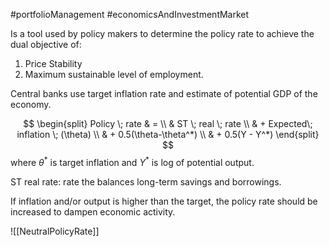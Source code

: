 #portfolioManagement #economicsAndInvestmentMarket 

Is a tool used by policy makers to determine the policy rate to achieve the dual objective of:
1. Price Stability 
2. Maximum sustainable level of employment. 

Central banks use target inflation rate and estimate of potential GDP of the economy. 

$$ 
 \begin{split} 
 Policy \; rate & = \\
	 & ST \; real \; rate \\
	 & + Expected\; inflation \; (\theta) \\
	 & + 0.5(\theta-\theta^*) \\
	 & + 0.5(Y - Y^*)
 \end{split} 
$$
where $\theta^*$ is target inflation and $Y^*$ is log of potential output. 

ST real rate: rate the balances long-term savings and borrowings.

If inflation and/or output is higher than the target, the policy rate should be increased to dampen economic activity. 

![[NeutralPolicyRate]]
